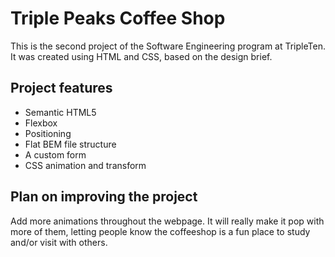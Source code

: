 # Triple Peaks Coffee Shop

This is the second project of the Software Engineering program at TripleTen. It was created using HTML and CSS, based on the design brief.

## Project features

- Semantic HTML5
- Flexbox
- Positioning
- Flat BEM file structure
- A custom form
- CSS animation and transform

## Plan on improving the project

Add more animations throughout the webpage. It will really
make it pop with more of them, letting people know the
coffeeshop is a fun place to study and/or visit with others.
